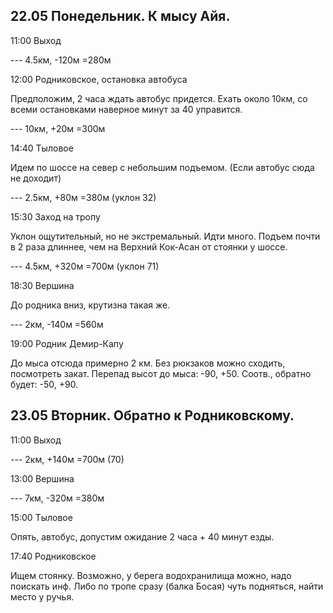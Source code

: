 
## 22.05 Понедельник. К мысу Айя.

11:00
  Выход

--- 4.5км, -120м =280м

12:00
  Родниковское, остановка автобуса
  
  Предположим, 2 часа ждать автобус придется.
  Ехать около 10км, со всеми остановками наверное минут за 40 управится.

--- 10км, +20м =300м

14:40
  Тыловое
  
  Идем по шоссе на север с небольшим подъемом.
  (Если автобус сюда не доходит)

--- 2.5км, +80м =380м (уклон 32)

15:30
  Заход на тропу
  
  Уклон ощутительный, но не экстремальный.
  Идти много. Подъем почти в 2 раза длиннее, чем на Верхний Кок-Асан от стоянки у шоссе.

--- 4.5км, +320м =700м (уклон 71)

18:30
  Вершина
  
  До родника вниз, крутизна такая же.

--- 2км, -140м =560м

19:00
  Родник Демир-Капу
  
  До мыса отсюда примерно 2 км.
  Без рюкзаков можно сходить, посмотреть закат.
  Перепад высот до мыса: -90, +50.
  Соотв., обратно будет: -50, +90.

## 23.05 Вторник. Обратно к Родниковскому.

11:00
  Выход

--- 2км, +140м =700м (70)

13:00
  Вершина

--- 7км, -320м =380м

15:00
  Тыловое
  
  Опять, автобус, допустим ожидание 2 часа + 40 минут езды.
  
17:40
  Родниковское
  
  Ищем стоянку. Возможно, у берега водохранилища можно, надо поискать инф.
  Либо по тропе сразу (балка Босая) чуть подняться, найти место у ручья.

